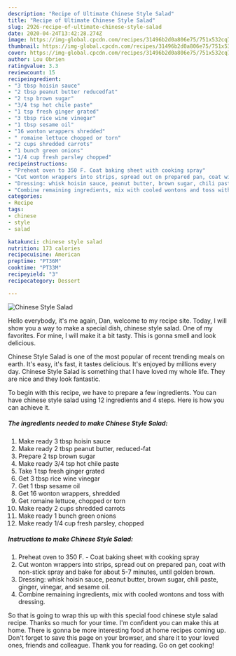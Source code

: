```yaml
---
description: "Recipe of Ultimate Chinese Style Salad"
title: "Recipe of Ultimate Chinese Style Salad"
slug: 2926-recipe-of-ultimate-chinese-style-salad
date: 2020-04-24T13:42:28.274Z
image: https://img-global.cpcdn.com/recipes/31496b2d0a806e75/751x532cq70/chinese-style-salad-recipe-main-photo.jpg
thumbnail: https://img-global.cpcdn.com/recipes/31496b2d0a806e75/751x532cq70/chinese-style-salad-recipe-main-photo.jpg
cover: https://img-global.cpcdn.com/recipes/31496b2d0a806e75/751x532cq70/chinese-style-salad-recipe-main-photo.jpg
author: Lou Obrien
ratingvalue: 3.3
reviewcount: 15
recipeingredient:
- "3 tbsp hoisin sauce"
- "2 tbsp peanut butter reducedfat"
- "2 tsp brown sugar"
- "3/4 tsp hot chile paste"
- "1 tsp fresh ginger grated"
- "3 tbsp rice wine vinegar"
- "1 tbsp sesame oil"
- "16 wonton wrappers shredded"
- " romaine lettuce chopped or torn"
- "2 cups shredded carrots"
- "1 bunch green onions"
- "1/4 cup fresh parsley chopped"
recipeinstructions:
- "Preheat oven to 350 F. Coat baking sheet with cooking spray"
- "Cut wonton wrappers into strips, spread out on prepared pan, coat with non-stick spray and bake for about 5-7 minutes, until golden brown."
- "Dressing: whisk hoisin sauce, peanut butter, brown sugar, chili paste, ginger, vinegar, and sesame oil."
- "Combine remaining ingredients, mix with cooled wontons and toss with dressing."
categories:
- Recipe
tags:
- chinese
- style
- salad

katakunci: chinese style salad 
nutrition: 173 calories
recipecuisine: American
preptime: "PT36M"
cooktime: "PT33M"
recipeyield: "3"
recipecategory: Dessert

---
```



![Chinese Style Salad](https://img-global.cpcdn.com/recipes/31496b2d0a806e75/751x532cq70/chinese-style-salad-recipe-main-photo.jpg)

Hello everybody, it's me again, Dan, welcome to my recipe site. Today, I will show you a way to make a special dish, chinese style salad. One of my favorites. For mine, I will make it a bit tasty. This is gonna smell and look delicious.



Chinese Style Salad is one of the most popular of recent trending meals on earth. It's easy, it's fast, it tastes delicious. It's enjoyed by millions every day. Chinese Style Salad is something that I have loved my whole life. They are nice and they look fantastic.


To begin with this recipe, we have to prepare a few ingredients. You can have chinese style salad using 12 ingredients and 4 steps. Here is how you can achieve it.

<!--inarticleads1-->

##### The ingredients needed to make Chinese Style Salad:

1. Make ready 3 tbsp hoisin sauce
1. Make ready 2 tbsp peanut butter, reduced-fat
1. Prepare 2 tsp brown sugar
1. Make ready 3/4 tsp hot chile paste
1. Take 1 tsp fresh ginger grated
1. Get 3 tbsp rice wine vinegar
1. Get 1 tbsp sesame oil
1. Get 16 wonton wrappers, shredded
1. Get  romaine lettuce, chopped or torn
1. Make ready 2 cups shredded carrots
1. Make ready 1 bunch green onions
1. Make ready 1/4 cup fresh parsley, chopped




<!--inarticleads2-->

##### Instructions to make Chinese Style Salad:

1. Preheat oven to 350 F. - Coat baking sheet with cooking spray
1. Cut wonton wrappers into strips, spread out on prepared pan, coat with non-stick spray and bake for about 5-7 minutes, until golden brown.
1. Dressing: whisk hoisin sauce, peanut butter, brown sugar, chili paste, ginger, vinegar, and sesame oil.
1. Combine remaining ingredients, mix with cooled wontons and toss with dressing.




So that is going to wrap this up with this special food chinese style salad recipe. Thanks so much for your time. I'm confident you can make this at home. There is gonna be more interesting food at home recipes coming up. Don't forget to save this page on your browser, and share it to your loved ones, friends and colleague. Thank you for reading. Go on get cooking!
